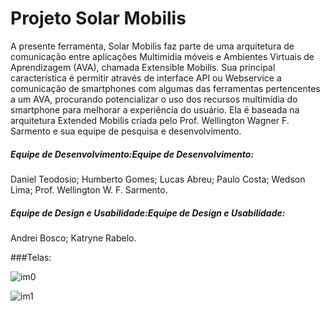 # Projeto Solar Mobilis

A presente ferramenta, Solar Mobilis faz parte de uma arquitetura de comunicação entre aplicações Multimídia móveis e Ambientes Virtuais de Aprendizagem (AVA), chamada Extensible Mobilis. Sua principal característica é permitir através de interface API ou Webservice a comunicação de smartphones com algumas das ferramentas pertencentes a um AVA, procurando potencializar o uso dos recursos multimídia do smartphone para melhorar a experiência do usuário. Ela é baseada na arquitetura Extended Mobilis criada pelo Prof. Wellington Wagner F. Sarmento e sua equipe de pesquisa e desenvolvimento.

##### Equipe de Desenvolvimento:Equipe de Desenvolvimento:
  Daniel Teodosio;
  Humberto Gomes;
  Lucas Abreu;
  Paulo Costa;
  Wedson Lima;
  Prof. Wellington W. F. Sarmento.

##### Equipe de Design e Usabilidade:Equipe de Design e Usabilidade:
  Andrei Bosco;
  Katryne Rabelo.
  
###Telas:

![im0](https://github.com/danielteodosio/mobilis-android-java/blob/master/app-image/mob_im0.png?raw=true "im0")

![im1](https://github.com/danielteodosio/mobilis-android-java/blob/master/app-image/mob_im1.png?raw=true "im1")
